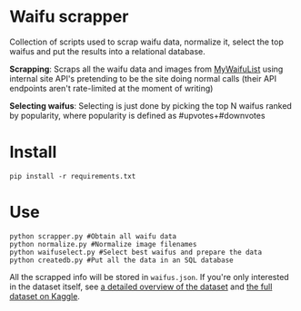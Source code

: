 # Waifu scrapper

Collection of scripts used to scrap waifu data, normalize it, select the top waifus and put the results into a relational database.

**Scrapping**: Scraps all the waifu data and images from [MyWaifuList](https://mywaifulist.moe) using internal site API's pretending to be the site doing normal calls (their API endpoints aren't rate-limited at the moment of writing)

**Selecting waifus**: Selecting is just done by picking the top N waifus ranked by popularity, where popularity is defined as #upvotes+#downvotes

# Install
```
pip install -r requirements.txt
```

# Use
```
python scrapper.py #Obtain all waifu data
python normalize.py #Normalize image filenames
python waifuselect.py #Select best waifus and prepare the data
python createdb.py #Put all the data in an SQL database
```

All the scrapped info will be stored in `waifus.json`. If you're only interested in the dataset itself, see [a detailed overview of the dataset](https://github.com/thewaifuproject/waifu-dataset) and [the full dataset on Kaggle](https://www.kaggle.com/corollari/waifus).
